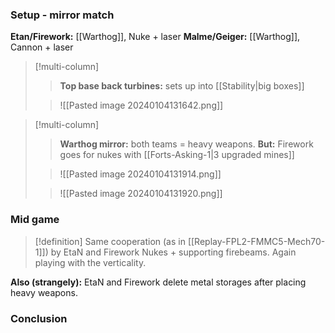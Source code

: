 ### Setup - mirror match
**Etan/Firework:** [[Warthog]], Nuke + laser
**Malme/Geiger:** [[Warthog]], Cannon + laser

>[!multi-column]
>>**Top base back turbines:** sets up into [[Stability|big boxes]]
>
>>![[Pasted image 20240104131642.png]]

>[!multi-column]
>>**Warthog mirror:** both teams = heavy weapons.
>>**But:** Firework goes for nukes with [[Forts-Asking-1|3 upgraded mines]]
>
>>![[Pasted image 20240104131914.png]]
>
>>![[Pasted image 20240104131920.png]]
### Mid game
>[!definition] Same cooperation (as in [[Replay-FPL2-FMMC5-Mech70-1]]) by EtaN and Firework
>Nukes + supporting firebeams. Again playing with the verticality. 

**Also (strangely):** EtaN and Firework delete metal storages after placing heavy weapons.
### Conclusion